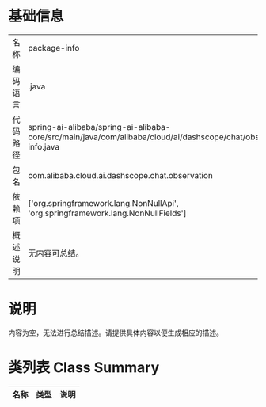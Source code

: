 # 基础信息

|      |      |
|------|------|
| 名称 | package-info |
| 编码语言 | .java |
| 代码路径 | spring-ai-alibaba/spring-ai-alibaba-core/src/main/java/com/alibaba/cloud/ai/dashscope/chat/observation/package-info.java |
| 包名 | com.alibaba.cloud.ai.dashscope.chat.observation |
| 依赖项 | ['org.springframework.lang.NonNullApi', 'org.springframework.lang.NonNullFields'] |
| 概述说明 | 无内容可总结。 |

# 说明

内容为空，无法进行总结描述。请提供具体内容以便生成相应的描述。

# 类列表 Class Summary

| 名称   | 类型  | 说明 |
|-------|------|-------------|




